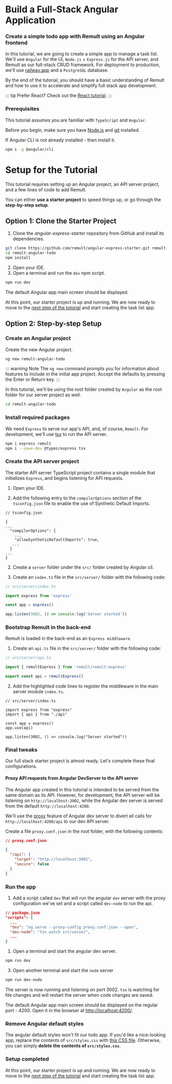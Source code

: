 # Build a Full-Stack Angular Application

### Create a simple todo app with Remult using an Angular frontend

In this tutorial, we are going to create a simple app to manage a task list. We'll use `Angular` for the UI, `Node.js` + `Express.js` for the API server, and Remult as our full-stack CRUD framework. For deployment to production, we'll use [railway.app](https://railway.app/) and a `PostgreSQL` database.

By the end of the tutorial, you should have a basic understanding of Remult and how to use it to accelerate and simplify full stack app development.

::: tip Prefer React?
Check out the [React tutorial](../react/).
:::

### Prerequisites

This tutorial assumes you are familiar with `TypeScript` and `Angular`.

Before you begin, make sure you have [Node.js](https://nodejs.org) and [git](https://git-scm.com/) installed. <!-- consider specifying Node minimum version with npm -->

If Angular CLI is not already installed - then install it.

```sh
npm i -g @angular/cli
```

# Setup for the Tutorial

This tutorial requires setting up an Angular project, an API server project, and a few lines of code to add Remult.

You can either **use a starter project** to speed things up, or go through the **step-by-step setup**.

## Option 1: Clone the Starter Project

1. Clone the _angular-express-starter_ repository from GitHub and install its dependencies.

```sh
git clone https://github.com/remult/angular-express-starter.git remult-angular-todo
cd remult-angular-todo
npm install
```

2. Open your IDE.
3. Open a terminal and run the `dev` npm script.

```sh
npm run dev
```

The default Angular app main screen should be displayed.

At this point, our starter project is up and running. We are now ready to move to the [next step of the tutorial](./entities.md) and start creating the task list app.

## Option 2: Step-by-step Setup

### Create an Angular project

Create the new Angular project.

```sh
ng new remult-angular-todo
```

::: warning Note
The `ng new` command prompts you for information about features to include in the initial app project. Accept the defaults by pressing the Enter or Return key.
:::

In this tutorial, we'll be using the root folder created by `Angular` as the root folder for our server project as well.

```sh
cd remult-angular-todo
```

### Install required packages

We need `Express` to serve our app's API, and, of course, `Remult`. For development, we'll use [tsx](https://www.npmjs.com/package/tsx) to run the API server.

```sh
npm i express remult
npm i --save-dev @types/express tsx
```

### Create the API server project

The starter API server TypeScript project contains a single module that initializes `Express`, and begins listening for API requests.

1. Open your IDE.

2. Add the following entry to the `compilerOptions` section of the `tsconfig.json` file to enable the use of Synthetic Default Imports.

```json{7-8}
// tsconfig.json

{
...
  "compilerOptions": {
    ...
    "allowSyntheticDefaultImports": true,
   ...
  }
...
}

```

2. Create a `server` folder under the `src/` folder created by Angular cli.

3. Create an `index.ts` file in the `src/server/` folder with the following code:

```ts
// src/server/index.ts

import express from 'express'

const app = express()

app.listen(3002, () => console.log('Server started'))
```

### Bootstrap Remult in the back-end

Remult is loaded in the back-end as an `Express middleware`.

1. Create an `api.ts` file in the `src/server/` folder with the following code:

```ts
// src/server/api.ts

import { remultExpress } from 'remult/remult-express'

export const api = remultExpress()
```

2. Add the highlighted code lines to register the middleware in the main server module `index.ts`.

```ts{4,7}
// src/server/index.ts

import express from "express"
import { api } from "./api"

const app = express()
app.use(api)

app.listen(3002, () => console.log("Server started"))
```

### Final tweaks

Our full stack starter project is almost ready. Let's complete these final configurations.

#### Proxy API requests from Angular DevServer to the API server

The Angular app created in this tutorial is intended to be served from the same domain as its API.
However, for development, the API server will be listening on `http://localhost:3002`, while the Angular dev server is served from the default `http://localhost:4200`.

We'll use the [proxy](https://angular.io/guide/build#proxying-to-a-backend-server) feature of Angular dev server to divert all calls for `http://localhost:4200/api` to our dev API server.

Create a file `proxy.conf.json` in the root folder, with the following contents:

```json
// proxy.conf.json

{
  "/api": {
    "target": "http://localhost:3002",
    "secure": false
  }
}
```

### Run the app

1. Add a script called `dev` that will run the angular `dev` server with the proxy configuration we've set and a script called `dev-node` to run the api.

```json
// package.json
"scripts": {
  ...
  "dev": "ng serve --proxy-config proxy.conf.json --open",
  "dev-node": "tsx watch src/server",
  ...
}
```

1. Open a terminal and start the angular dev server.

```sh
npm run dev
```

3. Open another terminal and start the `node` server

```sh
npm run dev-node
```

The server is now running and listening on port 3002. `tsx` is watching for file changes and will restart the server when code changes are saved.

The default Angular app main screen should be displayed on the regular port - 4200. Open it in the browser at [http://localhost:4200/](http://localhost:4200/).

### Remove Angular default styles

The angular default styles won't fit our todo app. If you'd like a nice-looking app, replace the contents of `src/styles.css` with [this CSS file](https://raw.githubusercontent.com/remult/angular-express-starter/master/src/styles.css). Otherwise, you can simply **delete the contents of `src/styles.css`**.

### Setup completed

At this point, our starter project is up and running. We are now ready to move to the [next step of the tutorial](./entities.md) and start creating the task list app.
